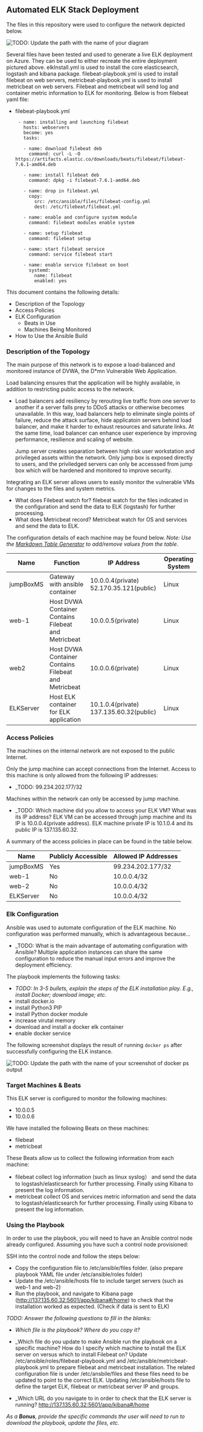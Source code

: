 ## Automated ELK Stack Deployment

The files in this repository were used to configure the network depicted below.

![TODO: Update the path with the name of your diagram](Images/networkDiagram.PNG)

Several files have been tested and used to generate a live ELK deployment on Azure. They can be used to either recreate the entire deployment pictured above. elkInstall.yml is used to install the core elasticsearch, logstash and kibana package. filebeat-playbook.yml is used to install filebeat on web servers, metricbeat-playbook.yml is used to install metricbeat on web servers. Filebeat and metricbeat will send log and container metric information to ELK for monitoring. Below is from filebeat yaml file: 

  - filebeat-playbook.yml
           
         - name: installing and launching filebeat
           hosts: webservers
           become: yes
           tasks:

           - name: download filebeat deb
             command: curl -L -O https://artifacts.elastic.co/downloads/beats/filebeat/filebeat-7.6.1-amd64.deb

           - name: install filebeat deb
             command: dpkg -i filebeat-7.6.1-amd64.deb

           - name: drop in filebeat.yml
             copy:
               src: /etc/ansible/files/filebeat-config.yml
               dest: /etc/filebeat/filebeat.yml

           - name: enable and configure system module
             command: filebeat modules enable system

           - name: setup filebeat
             command: filebeat setup

           - name: start filebeat service
             command: service filebeat start
 
           - name: enable service filebeat on boot
             systemd:
               name: filebeat
               enabled: yes


This document contains the following details:
- Description of the Topology
- Access Policies
- ELK Configuration
  - Beats in Use
  - Machines Being Monitored
- How to Use the Ansible Build


### Description of the Topology

The main purpose of this network is to expose a load-balanced and monitored instance of DVWA, the D*mn Vulnerable Web Application.

Load balancing ensures that the application will be highly available, in addition to restricting public access to the network.
- Load balancers add resiliency by rerouting live traffic from one server to another if a server falls prey to DDoS attacks or otherwise becomes unavailable. In this way, load balancers help to eliminate single points of failure, reduce the attack surface, hide applicatoin servers behind load balancer, and make it harder to exhaust resources and saturate links. At the same time, load balancer can enhance user experience by improving performance, resilience and scaling of website.

  Jump server creates separation between high risk user workstation and privileged assets within the network. Only jump box is exposed directly to users, and the priviledged servers can only be accesssed from jump box which will be hardened and monitored to improve security.

Integrating an ELK server allows users to easily monitor the vulnerable VMs for changes to the files and system metrics.
- What does Filebeat watch for? filebeat watch for the files indicated in the configuration and send the data to ELK (logstash) for further processing.
- What does Metricbeat record? Metricbeat watch for OS and services and send the data to ELK.

The configuration details of each machine may be found below.
_Note: Use the [Markdown Table Generator](http://www.tablesgenerator.com/markdown_tables) to add/remove values from the table_.

| Name      | Function                                             | IP Address                              | Operating System |
|-----------|------------------------------------------------------|-----------------------------------------|------------------|
| jumpBoxMS | Gateway with ansible container                       | 10.0.0.4(private) 52.170.35.121(public) | Linux            |
| web-1     | Host DVWA Container Contains Filebeat and Metricbeat | 10.0.0.5(private)                       | Linux            |
| web2      | Host DVWA Container Contains Filebeat and Metricbeat | 10.0.0.6(private)                       | Linux            |
| ELKServer | Host ELK container for ELK application               | 10.1.0.4(private) 137.135.60.32(public) | Linux            |

### Access Policies

The machines on the internal network are not exposed to the public Internet. 

Only the jump machine can accept connections from the Internet. Access to this machine is only allowed from the following IP addresses:
- _TODO: 99.234.202.177/32

Machines within the network can only be accessed by jump machine.
- _TODO: Which machine did you allow to access your ELK VM? What was its IP address? ELK VM can be accessed through jump machine and its IP is 10.0.0.4(private address). ELK machine private IP is 10.1.0.4 and its public IP is 137.135.60.32.

A summary of the access policies in place can be found in the table below.

| Name     | Publicly Accessible | Allowed IP Addresses |
|----------|---------------------|----------------------|
|jumpBoxMS | Yes                 | 99.234.202.177/32    |
|web-1     | No                  | 10.0.0.4/32          |
|web-2     | No                  | 10.0.0.4/32          |
|ELKServer | No                  | 10.0.0.4/32          |

### Elk Configuration

Ansible was used to automate configuration of the ELK machine. No configuration was performed manually, which is advantageous because...
- _TODO: What is the main advantage of automating configuration with Ansible? Multiple application instances can share the same configuration to reduce the manual input errors and improve the deployment efficiency.

The playbook implements the following tasks:
- _TODO: In 3-5 bullets, explain the steps of the ELK installation play. E.g., install Docker; download image; etc._
- install docker.io
- install Python3 PIP
- install Python docker module
- increase virutal memory
- download and install a docker elk container
- enable docker service

The following screenshot displays the result of running `docker ps` after successfully configuring the ELK instance.

![TODO: Update the path with the name of your screenshot of docker ps output](Images/docker_ps_output.png)

### Target Machines & Beats
This ELK server is configured to monitor the following machines:
- 10.0.0.5
- 10.0.0.6

We have installed the following Beats on these machines:
- filebeat
- metricbeat

These Beats allow us to collect the following information from each machine:
- filebeat collect log information (such as linux syslog） and send the data to logstash/elasticsearch for further processing. Finally using Kibana to present the log information.
- metricbeat collect OS and services metric information and send the data to logstash/elasticsearch for further processing. Finally using Kibana to present the log information.

### Using the Playbook
In order to use the playbook, you will need to have an Ansible control node already configured. Assuming you have such a control node provisioned: 

SSH into the control node and follow the steps below:
- Copy the configuration file to /etc/ansible/files folder. (also prepare playbook YAML file under /etc/ansible/roles folder)
- Update the /etc/ansible/hosts file to include target servers (such as web-1 and web-2)
- Run the playbook, and navigate to Kibana page (http://137.135.60.32:5601/app/kibana#/home) to check that the installation worked as expected. (Check if data is sent to ELK)

_TODO: Answer the following questions to fill in the blanks:_
- _Which file is the playbook? Where do you copy it?_
- _Which file do you update to make Ansible run the playbook on a specific machine? How do I specify which machine to install the ELK server on versus which to install Filebeat on? Update /etc/ansible/roles/filebeat-playbook.yml and /etc/ansible/metricbeat-playbook.yml to prepare filebeat and metricbeat installation. The related configuration file is under /etc/ansbile/files and these files need to be updated to point to the correct ELK. Updating /etc/ansible/hosts file to define the target ELK, filebeat or metricbeat server IP and groups.
 
- _Which URL do you navigate to in order to check that the ELK server is running? http://137.135.60.32:5601/app/kibana#/home

_As a **Bonus**, provide the specific commands the user will need to run to download the playbook, update the files, etc._